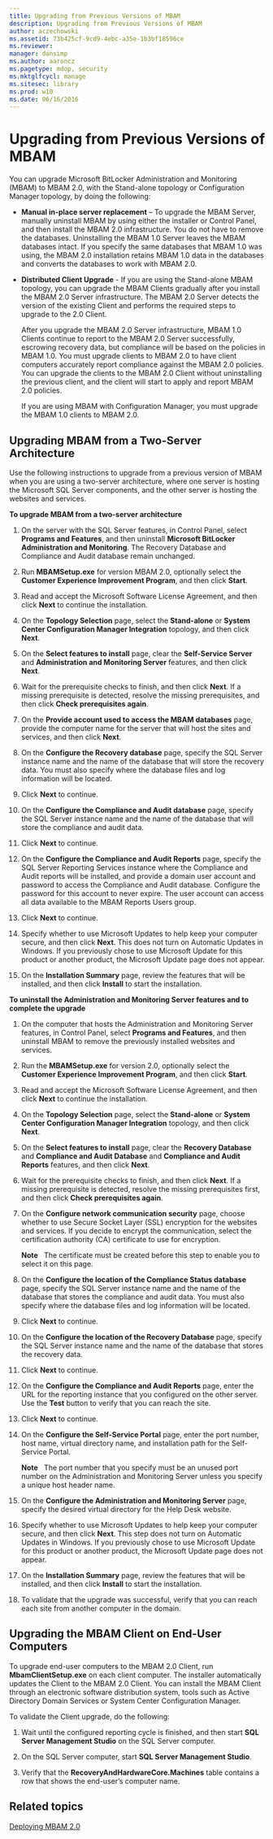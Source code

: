 ```yaml
---
title: Upgrading from Previous Versions of MBAM
description: Upgrading from Previous Versions of MBAM
author: aczechowski
ms.assetid: 73b425cf-9cd9-4ebc-a35e-1b3bf18596ce
ms.reviewer: 
manager: dansimp
ms.author: aaroncz
ms.pagetype: mdop, security
ms.mktglfcycl: manage
ms.sitesec: library
ms.prod: w10
ms.date: 06/16/2016
---
```



# Upgrading from Previous Versions of MBAM


You can upgrade Microsoft BitLocker Administration and Monitoring (MBAM) to MBAM 2.0, with the Stand-alone topology or Configuration Manager topology, by doing the following:

-   **Manual in-place server replacement** – To upgrade the MBAM Server, manually uninstall MBAM by using either the installer or Control Panel, and then install the MBAM 2.0 infrastructure. You do not have to remove the databases. Uninstalling the MBAM 1.0 Server leaves the MBAM databases intact. If you specify the same databases that MBAM 1.0 was using, the MBAM 2.0 installation retains MBAM 1.0 data in the databases and converts the databases to work with MBAM 2.0.

-   **Distributed Client Upgrade** - If you are using the Stand-alone MBAM topology, you can upgrade the MBAM Clients gradually after you install the MBAM 2.0 Server infrastructure. The MBAM 2.0 Server detects the version of the existing Client and performs the required steps to upgrade to the 2.0 Client.

    After you upgrade the MBAM 2.0 Server infrastructure, MBAM 1.0 Clients continue to report to the MBAM 2.0 Server successfully, escrowing recovery data, but compliance will be based on the policies in MBAM 1.0. You must upgrade clients to MBAM 2.0 to have client computers accurately report compliance against the MBAM 2.0 policies. You can upgrade the clients to the MBAM 2.0 Client without uninstalling the previous client, and the client will start to apply and report MBAM 2.0 policies.

    If you are using MBAM with Configuration Manager, you must upgrade the MBAM 1.0 clients to MBAM 2.0.

## Upgrading MBAM from a Two-Server Architecture


Use the following instructions to upgrade from a previous version of MBAM when you are using a two-server architecture, where one server is hosting the Microsoft SQL Server components, and the other server is hosting the websites and services.

**To upgrade MBAM from a two-server architecture**

1.  On the server with the SQL Server features, in Control Panel, select **Programs and Features**, and then uninstall **Microsoft BitLocker Administration and Monitoring**. The Recovery Database and Compliance and Audit database remain unchanged.

2.  Run **MBAMSetup.exe** for version MBAM 2.0, optionally select the **Customer Experience Improvement Program**, and then click **Start**.

3.  Read and accept the Microsoft Software License Agreement, and then click **Next** to continue the installation.

4.  On the **Topology Selection** page, select the **Stand-alone** or **System Center Configuration Manager Integration** topology, and then click **Next**.

5.  On the **Select features to install** page, clear the **Self-Service Server** and **Administration and Monitoring Server** features, and then click **Next**.

6.  Wait for the prerequisite checks to finish, and then click **Next**. If a missing prerequisite is detected, resolve the missing prerequisites, and then click **Check prerequisites again**.

7.  On the **Provide account used to access the MBAM databases** page, provide the computer name for the server that will host the sites and services, and then click **Next**.

8.  On the **Configure the Recovery database** page, specify the SQL Server instance name and the name of the database that will store the recovery data. You must also specify where the database files and log information will be located.

9.  Click **Next** to continue.

10. On the **Configure the Compliance and Audit database** page, specify the SQL Server instance name and the name of the database that will store the compliance and audit data.

11. Click **Next** to continue.

12. On the **Configure the Compliance and Audit Reports** page, specify the SQL Server Reporting Services instance where the Compliance and Audit reports will be installed, and provide a domain user account and password to access the Compliance and Audit database. Configure the password for this account to never expire. The user account can access all data available to the MBAM Reports Users group.

13. Click **Next** to continue.

14. Specify whether to use Microsoft Updates to help keep your computer secure, and then click **Next**. This does not turn on Automatic Updates in Windows. If you previously chose to use Microsoft Update for this product or another product, the Microsoft Update page does not appear.

15. On the **Installation Summary** page, review the features that will be installed, and then click **Install** to start the installation.

**To uninstall the Administration and Monitoring Server features and to complete the upgrade**

1.  On the computer that hosts the Administration and Monitoring Server features, in Control Panel, select **Programs and Features**, and then uninstall MBAM to remove the previously installed websites and services.

2.  Run the **MBAMSetup.exe** for version 2.0, optionally select the **Customer Experience Improvement Program**, and then click **Start**.

3.  Read and accept the Microsoft Software License Agreement, and then click **Next** to continue the installation.

4.  On the **Topology Selection** page, select the **Stand-alone** or **System Center Configuration Manager Integration** topology, and then click **Next**.

5.  On the **Select features to install** page, clear the **Recovery Database** and **Compliance and Audit Database** and **Compliance and Audit Reports** features, and then click **Next**.

6.  Wait for the prerequisite checks to finish, and then click **Next**. If a missing prerequisite is detected, resolve the missing prerequisites first, and then click **Check prerequisites again**.

7.  On the **Configure network communication security** page, choose whether to use Secure Socket Layer (SSL) encryption for the websites and services. If you decide to encrypt the communication, select the certification authority (CA) certificate to use for encryption.

    **Note**  
    The certificate must be created before this step to enable you to select it on this page.

     

8.  On the **Configure the location of the Compliance Status database** page, specify the SQL Server instance name and the name of the database that stores the compliance and audit data. You must also specify where the database files and log information will be located.

9.  Click **Next** to continue.

10. On the **Configure the location of the Recovery Database** page, specify the SQL Server instance name and the name of the database that stores the recovery data.

11. Click **Next** to continue.

12. On the **Configure the Compliance and Audit Reports** page, enter the URL for the reporting instance that you configured on the other server. Use the **Test** button to verify that you can reach the site.

13. Click **Next** to continue.

14. On the **Configure the Self-Service Portal** page, enter the port number, host name, virtual directory name, and installation path for the Self-Service Portal.

    **Note**  
    The port number that you specify must be an unused port number on the Administration and Monitoring Server unless you specify a unique host header name.

     

15. On the **Configure the Administration and Monitoring Server** page, specify the desired virtual directory for the Help Desk website.

16. Specify whether to use Microsoft Updates to help keep your computer secure, and then click **Next**. This step does not turn on Automatic Updates in Windows. If you previously chose to use Microsoft Update for this product or another product, the Microsoft Update page does not appear.

17. On the **Installation Summary** page, review the features that will be installed, and then click **Install** to start the installation.

18. To validate that the upgrade was successful, verify that you can reach each site from another computer in the domain.

## Upgrading the MBAM Client on End-User Computers


To upgrade end-user computers to the MBAM 2.0 Client, run **MbamClientSetup.exe** on each client computer. The installer automatically updates the Client to the MBAM 2.0 Client. You can install the MBAM Client through an electronic software distribution system, tools such as Active Directory Domain Services or System Center Configuration Manager.

To validate the Client upgrade, do the following:

1.  Wait until the configured reporting cycle is finished, and then start **SQL Server Management Studio** on the SQL Server computer.

2.  On the SQL Server computer, start **SQL Server Management Studio**.

3.  Verify that the **RecoveryAndHardwareCore.Machines** table contains a row that shows the end-user’s computer name.

## Related topics


[Deploying MBAM 2.0](deploying-mbam-20-mbam-2.md)

 

 





